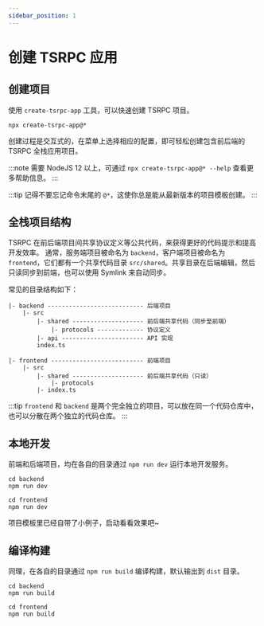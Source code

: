 ```yaml
---
sidebar_position: 1
---
```


# 创建 TSRPC 应用

## 创建项目

使用 `create-tsrpc-app` 工具，可以快速创建 TSRPC 项目。

```shell
npx create-tsrpc-app@*
```

创建过程是交互式的，在菜单上选择相应的配置，即可轻松创建包含前后端的 TSRPC 全栈应用项目。

:::note
需要 NodeJS 12 以上，可通过 `npx create-tsrpc-app@* --help` 查看更多帮助信息。
:::

:::tip
记得不要忘记命令末尾的 `@*`，这使你总是能从最新版本的项目模板创建。
:::

## 全栈项目结构

TSRPC 在前后端项目间共享协议定义等公共代码，来获得更好的代码提示和提高开发效率。
通常，服务端项目被命名为 `backend`，客户端项目被命名为 `frontend`，它们都有一个共享代码目录 `src/shared`。共享目录在后端编辑，然后只读同步到前端，也可以使用 Symlink 来自动同步。

常见的目录结构如下：
```
|- backend --------------------------- 后端项目
    |- src
        |- shared -------------------- 前后端共享代码（同步至前端）
            |- protocols ------------- 协议定义
        |- api ----------------------- API 实现
        index.ts

|- frontend -------------------------- 前端项目
    |- src
        |- shared -------------------- 前后端共享代码（只读）
            |- protocols
        |- index.ts
```

:::tip
`frontend` 和 `backend` 是两个完全独立的项目，可以放在同一个代码仓库中，也可以分散在两个独立的代码仓库。
:::

## 本地开发

前端和后端项目，均在各自的目录通过 `npm run dev` 运行本地开发服务。

```shell
cd backend
npm run dev
```

```shell
cd frontend
npm run dev
```

项目模板里已经自带了小例子，启动看看效果吧~

## 编译构建

同理，在各自的目录通过 `npm run build` 编译构建，默认输出到 `dist` 目录。
```shell
cd backend
npm run build
```

```shell
cd frontend
npm run build
```
